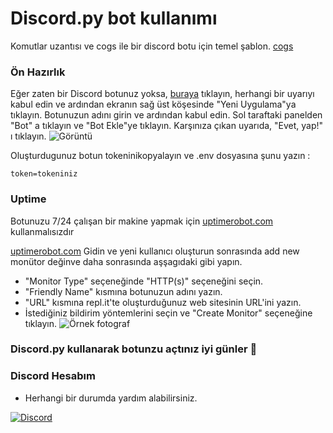 # Discord.py bot kullanımı

Komutlar uzantısı ve cogs ile bir discord botu için temel şablon. [cogs](https://discordpy.readthedocs.io/en/latest/ext/commands/cogs.html)

### Ön Hazırlık

Eğer zaten bir Discord botunuz yoksa, [buraya](https://discordapp.com/developers/)  tıklayın, herhangi bir uyarıyı kabul edin ve ardından ekranın sağ üst köşesinde "Yeni Uygulama"ya tıklayın. Botunuzun adını girin ve ardından kabul edin. Sol taraftaki panelden "Bot" a tıklayın ve "Bot Ekle"ye tıklayın. Karşınıza çıkan uyarıda, "Evet, yap!" ı tıklayın.
![Görüntü](https://i.imgur.com/hECJYWK.png)

Oluşturdugunuz botun tokeninikopyalayın ve .env dosyasına şunu yazın :
```
token=tokeniniz
```

### Uptime

Botunuzu 7/24 çalışan bir makine yapmak için [uptimerobot.com](https://uptimerobot.com/) kullanmalısızdır

 [uptimerobot.com](https://uptimerobot.com/) Gidin ve yeni kullanıcı oluşturun sonrasında add new monütor değinve daha sonrasında aşşagıdaki gibi yapın.

+ "Monitor Type" seçeneğinde "HTTP(s)" seçeneğini seçin.
+ "Friendly Name" kısmına botunuzun adını yazın.
+ "URL" kısmına repl.it'te oluşturduğunuz web sitesinin URL'ini yazın.
+ İstediğiniz bildirim yöntemlerini seçin ve "Create Monitor" seçeneğine tıklayın.
![Örnek fotograf](https://i.imgur.com/Qd9LXEy.png)

### **Discord.py kullanarak botunzu açtınız iyi günler 👋**

### Discord Hesabım 
+ Herhangi bir durumda yardım alabilirsiniz.

[![Discord](https://lanyard.cnrad.dev/api/1085964318853566524)](https://discord.com/users/1085964318853566524)
